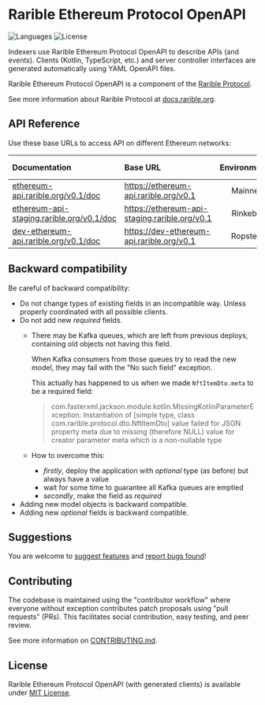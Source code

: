 # Rarible Ethereum Protocol OpenAPI

![Languages](https://img.shields.io/github/languages/top/rarible/ethereum-openapi)
![License](https://img.shields.io/github/license/rarible/ethereum-openapi)

Indexers use Rarible Ethereum Protocol OpenAPI to describe APIs (and events). Clients (Kotlin, TypeScript, etc.) and server controller interfaces are generated automatically using YAML OpenAPI files.

Rarible Ethereum Protocol OpenAPI is a component of the [Rarible Protocol](https://github.com/rarible/union-service).

See more information about Rarible Protocol at [docs.rarible.org](https://docs.rarible.org).

## API Reference

Use these base URLs to access API on different Ethereum networks:

| Documentation                                                                                  | Base URL                                       | Environments | Chain ID |
|:-----------------------------------------------------------------------------------------------|:-----------------------------------------------|:------------:|:--------:|
| [ethereum-api.rarible.org/v0.1/doc](https://ethereum-api.rarible.org/v0.1/doc)                 | https://ethereum-api.rarible.org/v0.1          |   Mainnet    |    1     |
| [ethereum-api-staging.rarible.org/v0.1/doc](https://ethereum-api-staging.rarible.org/v0.1/doc) | https://ethereum-api-staging.rarible.org/v0.1  |   Rinkeby    |    4     |
| [dev-ethereum-api.rarible.org/v0.1/doc](https://dev-ethereum-api.rarible.org/v0.1/doc)         | https://dev-ethereum-api.rarible.org/v0.1      |   Ropsten    |    3     |

## Backward compatibility

Be careful of backward compatibility:

- Do not change types of existing fields in an incompatible way. Unless properly coordinated with all possible clients.
- Do not add new *required* fields.
    - There may be Kafka queues, which are left from previous deploys, containing old objects not having this field.

      When Kafka consumers from those queues try to read the new model, they may fail with the "No such field" exception.

      This actually has happened to us when we made `NftItemDto.meta` to be a required field:
      > com.fasterxml.jackson.module.kotlin.MissingKotlinParameterException: Instantiation of [simple type, class com.rarible.protocol.dto.NftItemDto] value failed for JSON property meta due to missing (therefore NULL) value for creator parameter meta which is a non-nullable type

    - How to overcome this:
        - *firstly*, deploy the application with *optional* type (as before) but always have a value
        - wait for some time to guarantee all Kafka queues are emptied
        - *secondly*, make the field as *required*
- Adding new model objects is backward compatible.
- Adding new *optional* fields is backward compatible.

## Suggestions

You are welcome to [suggest features](https://github.com/rarible/protocol/discussions) and [report bugs found](https://github.com/rarible/protocol/issues)!

## Contributing

The codebase is maintained using the "contributor workflow" where everyone without exception contributes patch proposals using "pull requests" (PRs). This facilitates social contribution, easy testing, and peer review.

See more information on [CONTRIBUTING.md](https://github.com/rarible/protocol/blob/main/CONTRIBUTING.md).

## License

Rarible Ethereum Protocol OpenAPI (with generated clients) is available under [MIT License](LICENSE).
